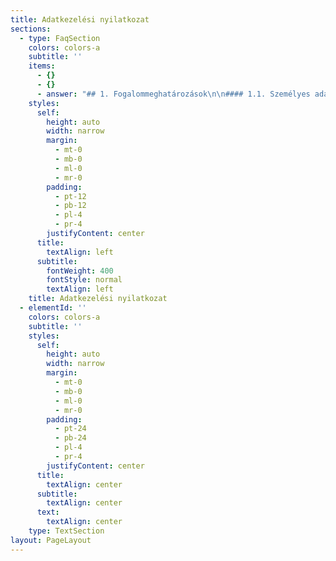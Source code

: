 ```yaml
---
title: Adatkezelési nyilatkozat
sections:
  - type: FaqSection
    colors: colors-a
    subtitle: ''
    items:
      - {}
      - {}
      - answer: "## 1. Fogalommeghatározások\n\n#### 1.1. Személyes adat\n\nAzonosított vagy azonosítható természetes személyre („érintett”) vonatkozó bármely információ; azonosítható az a természetes személy, aki közvetlen vagy közvetett módon, különösen valamely azonosító, például név, szám, helymeghatározó adat, online azonosító vagy a természetes személy testi, fiziológiai, genetikai, szellemi, gazdasági, kulturális vagy szociális azonosságára vonatkozó egy vagy több tényező alapján azonosítható.\n\n#### 1.2. Adatkezelés\n\nA személyes adatokon vagy adatállományokon automatizált vagy nem automatizált módon végzett bármely művelet vagy műveletek összessége, így a gyűjtés, rögzítés, rendszerezés, tagolás, tárolás, átalakítás vagy megváltoztatás, lekérdezés, betekintés, felhasználás, közlés továbbítás, terjesztés vagy egyéb módon történő hozzáférhetővé tétel útján, összehangolás vagy összekapcsolás, korlátozás, törlés, illetve megsemmisítés.\n\n#### 1.3. Az adatkezelés korlátozása\n\nA tárolt személyes adatok megjelölése jövőbeli kezelésük korlátozása céljából.\n\n#### 1.4. Adatkezelő\n\nAz a természetes vagy jogi személy, közhatalmi szerv, ügynökség vagy bármely egyéb szerv, amely a személyes adatok kezelésének céljait és eszközeit önállóan vagy másokkal együtt meghatározza; ha az adatkezelés céljait és eszközeit az uniós vagy a tagállami jog határozza meg, az adatkezelőt vagy az adatkezelő kijelölésére vonatkozó különös szempontokat az uniós vagy a tagállami jog is meghatározhatja.\n\n#### 1.5. Címzett\n\nAz a természetes vagy jogi személy, közhatalmi szerv, ügynökség vagy bármely egyéb szerv, akivel vagy amellyel a személyes adatot közlik, függetlenül attól, hogy harmadik fél-e. Azon közhatalmi szervek, amelyek egy 2016.5.4. HU Az Európai Unió Hivatalos Lapja L 119/33 egyedi vizsgálat keretében az uniós vagy a tagállami joggal összhangban férhetnek hozzá személyes adatokhoz, nem minősülnek címzettnek; az említett adatok e közhatalmi szervek általi kezelése meg kell, hogy feleljen az adatkezelés céljainak megfelelően az alkalmazandó adatvédelmi szabályoknak.\n\n#### 1.6. Harmadik fél\n\nAz a természetes vagy jogi személy, közhatalmi szerv, ügynökség vagy bármely egyéb szerv, amely nem azonos az érintettel, az adatkezelővel, az adatfeldolgozóval vagy azokkal a személyekkel, akik az adatkezelő vagy adatfeldolgozó közvetlen irányítása alatt a személyes adatok kezelésére felhatalmazást kaptak.\n\n#### 1.7. Az érintett hozzájárulása\n\nAz érintett akaratának önkéntes, konkrét és megfelelő tájékoztatáson alapuló és egyértelmű kinyilvánítása, amellyel az érintett nyilatkozat vagy a megerősítést félreérthetetlenül kifejező cselekedet útján jelzi, hogy beleegyezését adja az őt érintő személyes adatok kezeléséhez.\n\n## 2. Adatkezelő\n\nAz adatkezelő: Appartman Kft.\n\nE-mail cím: hello(kukac)appartman.hu\n\nCím: 3557 Bükkszentkereszt, Dózsa utca 2.\n\n## 3. A kezelt személyes adatok köre, és az adatkezelés jogalapjai\n\n### 3.1. Foglalómotor várólista űrlapon megadott személyes adatok\n\n#### 3.1.1. Adatkezelés célja és jogalapja\n\nAz adatkezelés célja a Felhasználóval való kapcsolattartás e-mail üzeneteken keresztül. Az adatkezelés jogalapja a Felhasználó önkéntes, hozzájáruláson alapuló nyilatkozata, ami a Szoftver várólista űrlap kitöltésében nyilvánul meg. A Szoftver várólista űrlapon megadott adatokat kizárólag a Felhasználóval való kapcsolattartásra használjuk. A Felhasználó bármikor jogosult a hozzájáruláson alapuló adatkezelés esetén a hozzájárulást visszavonni az hello(kukac)appartman.hu e-mail címen. Ez nem érinti a visszavonás előtti adatkezelés jogszerűségét.\n\n#### 3.1.2. E-mail cím\n\nA Felhasználó által a Szoftver várólista űrlapon megadott e-mail cím.\n\n#### 3.1.3. Név\n\nA Felhasználó által a Szoftver várólista űrlapon megadott név.\n\n#### 3.1.4. Személyes adatok tárolásának időtartama\n\nA személyes adatok tárolásának időtartama a Felhasználóval való kapcsolattartás időtartama. A Felhasználó bármikor kérelmezheti a tárolt személyes adatainak törlését az privacy(kuakc)mokapot.hu e-mail címen.\n\n#### 3.1.5. Személyes adatok címzettje\n\nAppartman Kft.\n\nE-mail cím: hello(kuakc)appartman.hu\n\nCím: 3557 Bükkszentkereszt, Dózsa utca 2.\n\n#### 3.1.6. Az adatszolgáltatás elmaradásának következménye\n\nAmennyiben a Felhasználó úgy dönt, hogy nem adja meg személyes adatait a Szoftver várólista űrlapon, úgy nem áll módunkban értesíteni a Foglalómotor termékünk elérhetőségéről.\n\n#### 3.1.8. Automatizált döntéshozatal ténye\n\nA Szoftver várólista űrlapon megadott személyes adatokkal kapcsolatban automatizált döntéshozatalt, nem végzünk, azokat kizárólag a Felhaszálóval való kapcsolattartásra használjuk.\n\n#### 3.1.9. Harmadik országba történő adattovábbítás ténye\n\nA Szoftver várólista űrlapon megadott személyes adatokat harmadik országba nem továbbítjuk.\n\n#### 4.1. Interjú jelentkezés űrlapon megadott személyes adatok\n\n#### 4.1.1. Adatkezelés célja és jogalapja\n\nAz adatkezelés célja egy a Felhasználóval való interjú szervezése e-mail üzeneteken keresztül. Az adatkezelés jogalapja a Felhasználó önkéntes, hozzájáruláson alapuló nyilatkozata, ami az Interjú jelentkezés űrlap kitöltésében nyilvánul meg. Az Interjú jelentkezés űrlapon megadott adatokat kizárólag a Felhasználóval való kapcsolattartásra, és az interjú lebonyolítására használjuk. A Felhasználó bármikor jogosult a hozzájáruláson alapuló adatkezelés esetén a hozzájárulást visszavonni az hello(kukac)appartman.hu e-mail címen. Ez nem érinti a visszavonás előtti adatkezelés jogszerűségét.\n\n#### 4.1.2. E-mail cím\n\nA Felhasználó által az Interjú jelentkezés űrlapon megadott e-mail cím.\n\n#### 4.1.3. Név\n\nA Felhasználó által az Interjú jelentkezés űrlapon megadott név.\n\n#### 4.1.4. Szálláshely mérete\n\nA Felhasználó által az Interjú jelentkezés űrlapon megadott férőhely intervallum, ami a Felhasználó által üzemeltetett szálláshely(ek)re vonatkozik.\n\n#### 4.1.5. Személyes adatok tárolásának időtartama\n\nA személyes adatok tárolásának időtartama a Felhasználóval való kapcsolattartás időtartama. A Felhasználó bármikor kérelmezheti a tárolt személyes adatainak törlését az privacy(kuakc)mokapot.hu e-mail címen.\n\n#### 4.1.6. Személyes adatok címzettje\n\nAppartman Kft.\n\nE-mail cím: hello(kuakc)appartman.hu\n\nCím: 3557 Bükkszentkereszt, Dózsa utca 2.\n\n#### 4.1.7. Az adatszolgáltatás elmaradásának következménye\n\nAmennyiben a Felhasználó úgy dönt, hogy nem adja meg személyes adatait az Interjú jelentkezés űrlapon, úgy nem áll módunkban felhasználói interjút készíteni vele.\n\n#### 4.1.8. Automatizált döntéshozatal ténye\n\nAz Interjú jelentkezés űrlapon megadott személyes adatokkal kapcsolatban automatizált döntéshozatalt, nem végzünk, azokat kizárólag a Felhaszálóval való kapcsolattartásra használjuk.\n\n#### 4.1.9. Harmadik országba történő adattovábbítás ténye\n\nAz Interjú jelentkezés űrlapon megadott személyes adatokat harmadik országba nem továbbítjuk.\n\n## 5. Sütik (cookie-k) használata\n\nAz Adatkezelő az általa üzemeltetett appartman.hu domainen és aldomainjein keresztül elérhető honlapokon (a továbbiakban: „Honlapok”) harmadik féltől származó sütiket (angolul: „cookie”) használ a honlapok működtetése, biztonsága, a Honlapokon végzett tevékenység nyomon követése érdekében.\n\n### 5.1. Adatkezelés jogalapja, céljai\n\nAz adatkezelés jogalapja a Felhasználó hozzájáruláson alapuló nyilatkozata, ami a Honlapokon található süti információ felugró ablakban foglaltak elfogadásában nyilvánul meg. Az adatkezelés célja a felhasználói élmény javítása.\n\n### 5.2. A hozzájárulás tárolása\n\nA Felhasználó hozzájárulását a HTML5 web storage “consented” változójában tároljuk.\n\n### 5.3. A kezelt adatok köre, tárolási ideje\n\n### 5.4. A harmadik felek által elhelyezett sütikkel kapcsolatos további információ\n\nGoogle Analytics:\_[további információ](https://developers.google.com/analytics/devguides/collection/analyticsjs/cookie-usage)\n\nHotjar:\_[további információ](https://help.hotjar.com/hc/en-us/articles/115011789248-Hotjar-Cookies)\n\nFacebook:\_[további információ](https://www.facebook.com/policy/cookies/)\n\n## 6. A felhasználó jogai\n\n### 6.1. Hozzáférés\n\nA Felhasználó bármikor kérhet tájékoztatást az Adatkezelő által kezelt személyes adatainak köréről, a személyes adatok kezelésének jogalapjáról, céljairól, az adattárolás időtartamáról és a személyes adatok címzettjéről.\n\n### 6.2. Helyesbítés\n\nA Felhasználó bármikor kérheti az Adatkezelőtől a pontatlanul tárolt személyes adatainak helyesbítését vagy módosítását.\n\n### 6.3. Törlés\n\nA Felhasználó bármikor kérheti az Adatkezelőtől a tárolt személyes adatainak törlését\n\n### 6.4. Adatkezelés korlátozása\n\nA Felhasználó bármikor jogosult az adatkezelés korlátozását kérni az Adatkezelőtől.\n\n### 6.5. Adatkezelés elleni tiltakozás\n\nA Felhasználó bármikor jogosult az adatkezelés elleni tiltakozásra.\n\n### 6.6. Adathordozhatóság\n\nA Felhasználó bármikor kérheti, hogy az Adatkezelő által tárolt személyes adatait átlátható, széles körben használt és géppel olvasható formátumban részére átadja, vagy ezen adatokat egy másik adatkezelőnek továbbítsa.\n\n### 6.7. Hozzájárulás visszavonásához való jog\n\nA Felhasználó bármikor visszavonhatja az adatkezeléshez való hozzájárulását a jövőre tekintettel. Ez nem érinti a visszavonást megelőző adatkezelés jogszerűségét.\n\n## 7.  Jogorvoslati lehetőségek\n\nA Felhasználó adatkezeléssel kapcsolatos kérdéseivel az Adatkezelő 2. pontban sorolt értesítési címein tájékozódhat.\n\nA Felhasználó jogosult a Nemzeti Adatvédelmi és Információszabadság Hatósághoz fordulni, amennyiben az Adatkezelő nem a jelen dokumentumban leírtaknak megfelelően kezelte személyes adatait, illetve ha nem sikerül fentebb sorolt jogait érvényesíteni az Adatkezelővel szemben.\n\nA hatóság elérhetőségei:\n\nNév: Nemzeti Adatvédelmi és Információszabadság Hatóság\n\nTelefonszám: +36 1 391-1400\n\nE-mail cím: ugyfelszolgalat@naih.hu\n\nWeboldal: www.naih.hu\n\nCím: H-1125 Budapest, Szilágyi Erzsébet fasor 22/c\n\n#### 7.1. A Felhasználó jogainak megsértése esetén jogosult a lakóhelye szerinti, vagy az Adatkezelő székhelye szerinti bírósághoz fordulni.\n\n"
    styles:
      self:
        height: auto
        width: narrow
        margin:
          - mt-0
          - mb-0
          - ml-0
          - mr-0
        padding:
          - pt-12
          - pb-12
          - pl-4
          - pr-4
        justifyContent: center
      title:
        textAlign: left
      subtitle:
        fontWeight: 400
        fontStyle: normal
        textAlign: left
    title: Adatkezelési nyilatkozat
  - elementId: ''
    colors: colors-a
    subtitle: ''
    styles:
      self:
        height: auto
        width: narrow
        margin:
          - mt-0
          - mb-0
          - ml-0
          - mr-0
        padding:
          - pt-24
          - pb-24
          - pl-4
          - pr-4
        justifyContent: center
      title:
        textAlign: center
      subtitle:
        textAlign: center
      text:
        textAlign: center
    type: TextSection
layout: PageLayout
---
```

